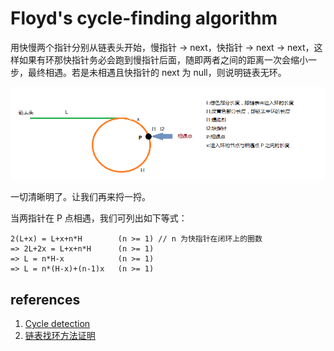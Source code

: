 # Floyd's cycle-finding algorithm

用快慢两个指针分别从链表头开始，慢指针 -> next，快指针 -> next -> next，这样如果有环那快指针务必会跑到慢指针后面，随即两者之间的距离一次会缩小一步，最终相遇。若是未相遇且快指针的 next 为 null，则说明链表无环。

![](../images/algorithm/floyd_circle_finding_algorithm/1.png)

一切清晰明了。让我们再来捋一捋。

当两指针在 P 点相遇，我们可列出如下等式：

```
2(L+x) = L+x+n*H        (n >= 1) // n 为快指针在闭环上的圈数
=> 2L+2x = L+x+n*H      (n >= 1)
=> L = n*H-x            (n >= 1)
=> L = n*(H-x)+(n-1)x   (n >= 1)
```

## references

1. [Cycle detection](https://en.wikipedia.org/wiki/Cycle_detection)
1. [链表找环方法证明](http://putop.top/2018/10/23/node-list-close-loop/#%E5%89%8D%E8%A8%80)